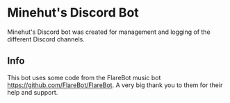 # Minehut's Discord Bot
Minehut's Discord bot was created for management and logging of the different Discord channels.

## Info
This bot uses some code from the FlareBot music bot https://github.com/FlareBot/FlareBot. A very big thank you to them
for their help and support.
